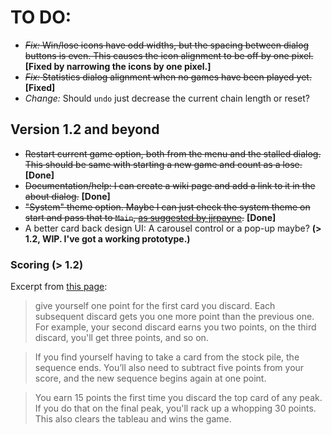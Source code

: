 # TO DO:

* ~~_Fix:_ Win/lose icons have odd widths, but the spacing between dialog buttons is even. This causes the icon alignment to be off by one pixel.~~ __[Fixed by narrowing the icons by one pixel.]__
* ~~_Fix:_ Statistics dialog alignment when no games have been played yet.~~ __[Fixed]__
* _Change:_ Should ```undo``` just decrease the current chain length or reset?

## Version 1.2 and beyond

* ~~Restart current game option, both from the menu and the stalled dialog. This should be same with starting a new game and count as a lose.~~ __[Done]__
* ~~Documentation/help: I can create a wiki page and add a link to it in the about dialog.~~ __[Done]__
* ~~"System" theme option. Maybe I can just check the system theme on start and pass that to ```Main```, [as suggested by jjrpayne](https://github.com/mimoguz/tripeaks-gdx/issues/26).~~ __[Done]__
* A better card back design UI: A carousel control or a pop-up maybe? __(> 1.2, WIP. I've got a working prototype.)__

### Scoring (> 1.2)
Excerpt from [this page](https://anytime.games/tri-peaks-solitaire-rules/):

> give yourself one point for the first card you discard. Each subsequent discard gets you one more point than the previous one. For example, your second discard earns you two points, on the third discard, you'll get three points, and so on.

> If you find yourself having to take a card from the stock pile, the sequence ends. You’ll also need to subtract five points from your score, and the new sequence begins again at one point.
 
> You earn 15 points the first time you discard the top card of any peak. If you do that on the final peak, you'll rack up a whopping 30 points. This also clears the tableau and wins the game.
